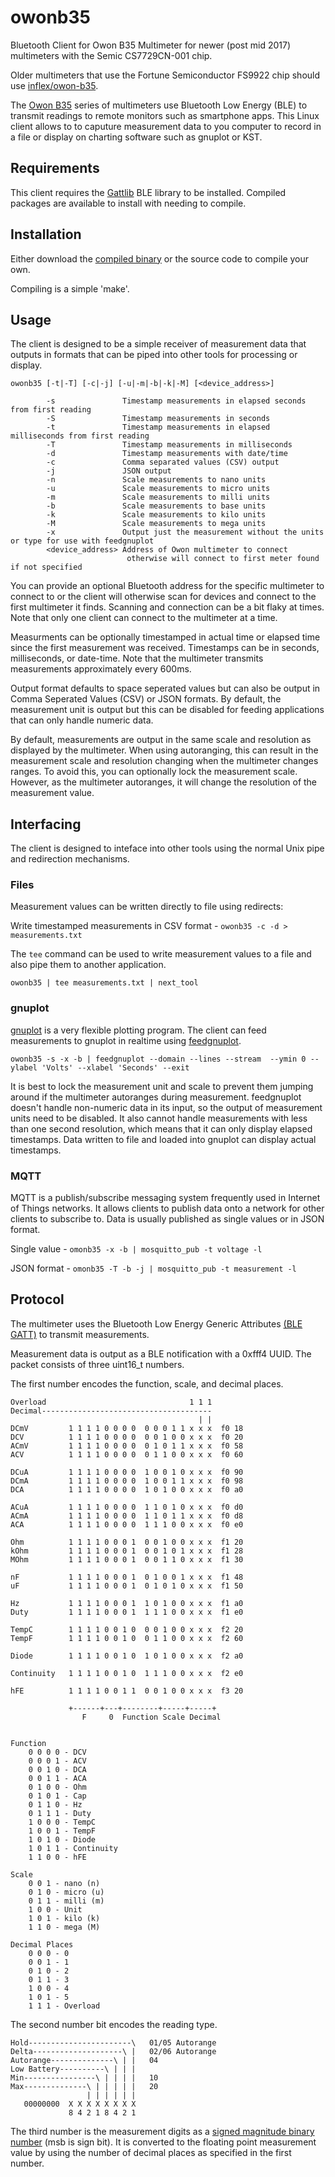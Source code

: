 # owonb35

Bluetooth Client for Owon B35 Multimeter for newer (post mid 2017) multimeters with the Semic CS7729CN-001 chip.

Older multimeters that use the Fortune Semiconductor FS9922 chip should use [inflex/owon-b35](https://github.com/inflex/owon-b35).

The [Owon B35](http://owontme.com/products_owon_3_5%7C6_digital_multimeter_with_bluetooth) series of multimeters use Bluetooth Low Energy (BLE) to transmit readings to remote monitors such as smartphone apps.  This Linux client allows to to caputure measurement data to you computer to record in a file or display on charting software such as gnuplot or KST.

## Requirements

This client requires the [Gattlib](https://github.com/labapart/gattlib) BLE library to be installed.  Compiled packages are available to install with needing to compile.

## Installation

Either download the [compiled binary](https://github.com/DeanCording/owonb35/releases/download/v1.1.0/owonb35) or the source code to compile your own.

Compiling is a simple 'make'.

## Usage

The client is designed to be a simple receiver of measurement data that outputs in formats that can be piped into other tools for processing or display.

```
owonb35 [-t|-T] [-c|-j] [-u|-m|-b|-k|-M] [<device_address>]

        -s               Timestamp measurements in elapsed seconds from first reading
        -S               Timestamp measurements in seconds
        -t               Timestamp measurements in elapsed milliseconds from first reading
        -T               Timestamp measurements in milliseconds
        -d               Timestamp measurements with date/time
        -c               Comma separated values (CSV) output
        -j               JSON output
        -n               Scale measurements to nano units
        -u               Scale measurements to micro units
        -m               Scale measurements to milli units
        -b               Scale measurements to base units
        -k               Scale measurements to kilo units
        -M               Scale measurements to mega units
        -x               Output just the measurement without the units or type for use with feedgnuplot
        <device_address> Address of Owon multimeter to connect
                          otherwise will connect to first meter found if not specified
```

You can provide an optional Bluetooth address for the specific multimeter to connect to or the client will otherwise scan for devices and connect to the first multimeter it finds.  Scanning and connection can be a bit flaky at times.  Note that only one client can connect to the multimeter at a time.

Measurments can be optionally timestamped in actual time or elapsed time since the first measurement was received.  Timestamps can be in seconds, milliseconds, or date-time.  Note that the multimeter transmits measurements approximately every 600ms.

Output format defaults to space seperated values but can also be output in Comma Seperated Values (CSV) or JSON formats.  By default, the measurement unit is output but this can be disabled for feeding applications that can only handle numeric data.

By default, measurements are output in the same scale and resolution as displayed by the multimeter.  When using autoranging, this can result in the measurement scale and resolution changing when the multimeter changes ranges.  To avoid this, you can optionally lock the measurement scale.  However, as the multimeter autoranges, it will change the resolution of the measurement value.

## Interfacing

The client is designed to inteface into other tools using the normal Unix pipe and redirection mechanisms.

### Files

Measurement values can be written directly to file using redirects:

Write timestamped measurements in CSV format - `owonb35 -c -d > measurements.txt`

The `tee` command can be used to write measurement values to a file and also pipe them to another application.

`owonb35 | tee measurements.txt | next_tool`

### gnuplot

[gnuplot](http://www.gnuplot.info) is a very flexible plotting program.  The client can feed measurements to gnuplot in realtime using [feedgnuplot](https://github.com/dkogan/feedgnuplot).

`owonb35 -s -x -b | feedgnuplot --domain --lines --stream  --ymin 0 --ylabel 'Volts' --xlabel 'Seconds' --exit`

It is best to lock the measurement unit and scale to prevent them jumping around if the multimeter autoranges during measurement.  feedgnuplot doesn't handle non-numeric data in its input, so the output of measurement units need to be disabled.  It also cannot handle measurements with less than one second resolution, which means that it can only display elapsed timestamps.  Data written to file and loaded into gnuplot can display actual timestamps.

### MQTT

MQTT is a publish/subscribe messaging system frequently used in Internet of Things networks.  It allows clients to publish data onto a network for other clients to subscribe to.  Data is usually published as single values or in JSON format.

Single value - `omonb35 -x -b | mosquitto_pub -t voltage -l`

JSON format - `omonb35 -T -b -j | mosquitto_pub -t measurement -l`


## Protocol

The multimeter uses the Bluetooth Low Energy Generic Attributes [(BLE GATT)](https://www.bluetooth.com/specifications/gatt/generic-attributes-overview) to transmit measurements.

Measurement data is output as a BLE notification with a 0xfff4 UUID. The packet consists of three uint16_t numbers.

The first number encodes the function, scale, and decimal places.
```
Overload                                1 1 1
Decimal--------------------------------------
                                          | |
DCmV         1 1 1 1 0 0 0 0  0 0 0 1 1 x x x  f0 18
DCV          1 1 1 1 0 0 0 0  0 0 1 0 0 x x x  f0 20
ACmV         1 1 1 1 0 0 0 0  0 1 0 1 1 x x x  f0 58
ACV          1 1 1 1 0 0 0 0  0 1 1 0 0 x x x  f0 60
                                             
DCuA         1 1 1 1 0 0 0 0  1 0 0 1 0 x x x  f0 90
DCmA         1 1 1 1 0 0 0 0  1 0 0 1 1 x x x  f0 98
DCA          1 1 1 1 0 0 0 0  1 0 1 0 0 x x x  f0 a0
                                            
ACuA         1 1 1 1 0 0 0 0  1 1 0 1 0 x x x  f0 d0
ACmA         1 1 1 1 0 0 0 0  1 1 0 1 1 x x x  f0 d8
ACA          1 1 1 1 0 0 0 0  1 1 1 0 0 x x x  f0 e0
                                            
Ohm          1 1 1 1 0 0 0 1  0 0 1 0 0 x x x  f1 20
kOhm         1 1 1 1 0 0 0 1  0 0 1 0 1 x x x  f1 28
MOhm         1 1 1 1 0 0 0 1  0 0 1 1 0 x x x  f1 30
                                            
nF           1 1 1 1 0 0 0 1  0 1 0 0 1 x x x  f1 48 
uF           1 1 1 1 0 0 0 1  0 1 0 1 0 x x x  f1 50
                                            
Hz           1 1 1 1 0 0 0 1  1 0 1 0 0 x x x  f1 a0
Duty         1 1 1 1 0 0 0 1  1 1 1 0 0 x x x  f1 e0
                                            
TempC        1 1 1 1 0 0 1 0  0 0 1 0 0 x x x  f2 20
TempF        1 1 1 1 0 0 1 0  0 1 1 0 0 x x x  f2 60
                                            
Diode        1 1 1 1 0 0 1 0  1 0 1 0 0 x x x  f2 a0
                                            
Continuity   1 1 1 1 0 0 1 0  1 1 1 0 0 x x x  f2 e0
                                            
hFE          1 1 1 1 0 0 1 1  0 0 1 0 0 x x x  f3 20
                                            
             +------+---+--------+-----+-----+
                F     0  Function Scale Decimal
                
                
Function
    0 0 0 0 - DCV
    0 0 0 1 - ACV
    0 0 1 0 - DCA
    0 0 1 1 - ACA
    0 1 0 0 - Ohm
    0 1 0 1 - Cap
    0 1 1 0 - Hz
    0 1 1 1 - Duty
    1 0 0 0 - TempC
    1 0 0 1 - TempF
    1 0 1 0 - Diode
    1 0 1 1 - Continuity
    1 1 0 0 - hFE

Scale
    0 0 1 - nano (n)
    0 1 0 - micro (u)
    0 1 1 - milli (m)
    1 0 0 - Unit
    1 0 1 - kilo (k)
    1 1 0 - mega (M)
    
Decimal Places
    0 0 0 - 0
    0 0 1 - 1
    0 1 0 - 2
    0 1 1 - 3
    1 0 0 - 4
    1 0 1 - 5
    1 1 1 - Overload
```

The second number bit encodes the reading type.
```
Hold-----------------------\   01/05 Autorange
Delta--------------------\ |   02/06 Autorange
Autorange--------------\ | |   04
Low Battery----------\ | | |
Min----------------\ | | | |   10
Max--------------\ | | | | |   20
                 | | | | | |
   00000000  X X X X X X X X
             8 4 2 1 8 4 2 1
```

The third number is the measurement digits as a [signed magnitude binary number](https://en.wikipedia.org/wiki/Signed_number_representations#Signed_magnitude_representation) (msb is sign bit). It is converted to the floating point measurement value by using the number of decimal places as specified in the first number.



